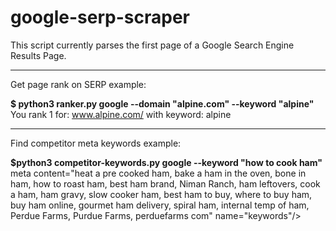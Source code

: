# google-serp-scraper

This script currently parses the first page of a Google Search Engine Results Page.

---

Get page rank on SERP example:  

<strong>$ python3 ranker.py google --domain "alpine.com" --keyword "alpine"</strong>  
You rank 1 for: www.alpine.com/ with keyword: alpine  

---

Find competitor meta keywords example:  

<strong>$python3 competitor-keywords.py google --keyword "how to cook ham"</strong>  
meta content="heat a pre cooked ham, bake a ham in the oven, bone in ham, how to roast ham, best ham brand, Niman Ranch, ham leftovers, cook a ham, ham gravy, slow cooker ham, best ham to buy, where to buy ham, buy ham online, gourmet ham delivery, spiral ham, internal temp of ham, Perdue Farms, Purdue Farms, perduefarms com" name="keywords"/>  
